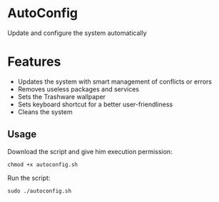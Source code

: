 # AutoConfig
Update and configure the system automatically

# Features

- Updates the system with smart management of conflicts or errors
- Removes useless packages and services
- Sets the Trashware wallpaper
- Sets keyboard shortcut for a better user-friendliness
- Cleans the system

## Usage
Download the script and give him execution permission:

`chmod +x autoconfig.sh`

Run the script:

`sudo ./autoconfig.sh`
